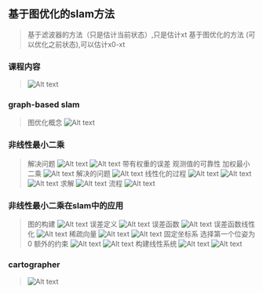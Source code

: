## 基于图优化的slam方法
> 基于滤波器的方法（只是估计当前状态）,只是估计xt
> 基于图优化的方法 (可以优化之前状态),可以估计x0-xt

### 课程内容
> ![Alt text](image.png)

### graph-based slam
> 图优化概念
> ![Alt text](image-1.png)


### 非线性最小二乘
> 解决问题
> ![Alt text](image-2.png)
> ![Alt text](image-3.png)
> 带有权重的误差 观测值的可靠性
> 加权最小二乘
> ![Alt text](image-4.png)
> 解决的问题
> ![Alt text](image-5.png)
> 线性化的过程
> ![Alt text](image-6.png)
> ![Alt text](image-8.png)
> ![Alt text](image-9.png)
> 求解
> ![Alt text](image-10.png)
> 流程
> ![Alt text](image-11.png)

### 非线性最小二乘在slam中的应用
> 图的构建
> ![Alt text](image-12.png)
> 误差定义
> ![Alt text](image-13.png)
> 误差函数
> ![Alt text](image-14.png)
> 误差函数线性化
> ![Alt text](image-15.png)
> 稀疏向量
> ![Alt text](image-16.png)
> ![Alt text](image-17.png)
> 固定坐标系 选择第一个位姿为0
> 额外的约束
> ![Alt text](image-18.png)
> ![Alt text](image-20.png)
> 构建线性系统
> ![Alt text](image-21.png)
> ![Alt text](image-22.png)

### cartographer 
> ![Alt text](image-23.png)